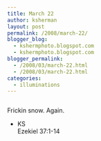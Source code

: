 ```yaml
---
title: March 22
author: ksherman
layout: post
permalink: /2008/march-22/
blogger_blog:
  - kshermphoto.blogspot.com
  - kshermphoto.blogspot.com
blogger_permalink:
  - /2008/03/march-22.html
  - /2008/03/march-22.html
categories:
  - illuminations
---
```

<a onblur="try {parent.deselectBloggerImageGracefully();} catch(e) {}" href="http://1.bp.blogspot.com/_HTtVcKQt9f8/R-a0OMXclpI/AAAAAAAAATQ/h_2qAOFic2k/s1600-h/March22-1.jpg"><img style="cursor: pointer;" src="http://1.bp.blogspot.com/_HTtVcKQt9f8/R-a0OMXclpI/AAAAAAAAATQ/h_2qAOFic2k/s400/March22-1.jpg" alt="" id="BLOGGER_PHOTO_ID_5181026577267070610" border="0" /></a>  
<a onblur="try {parent.deselectBloggerImageGracefully();} catch(e) {}" href="http://2.bp.blogspot.com/_HTtVcKQt9f8/R-a0OcXclqI/AAAAAAAAATY/2b7B_flzdPY/s1600-h/March22-2.jpg"><img style="cursor: pointer;" src="http://2.bp.blogspot.com/_HTtVcKQt9f8/R-a0OcXclqI/AAAAAAAAATY/2b7B_flzdPY/s400/March22-2.jpg" alt="" id="BLOGGER_PHOTO_ID_5181026581562037922" border="0" /></a>  
<a onblur="try {parent.deselectBloggerImageGracefully();} catch(e) {}" href="http://3.bp.blogspot.com/_HTtVcKQt9f8/R-a0OsXclrI/AAAAAAAAATg/MWL3GPjoNSI/s1600-h/March22-3.jpg"><img style="cursor: pointer;" src="http://3.bp.blogspot.com/_HTtVcKQt9f8/R-a0OsXclrI/AAAAAAAAATg/MWL3GPjoNSI/s400/March22-3.jpg" alt="" id="BLOGGER_PHOTO_ID_5181026585857005234" border="0" /></a>

Frickin snow. Again.

- KS  
Ezekiel 37:1-14